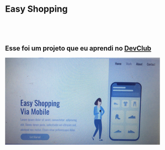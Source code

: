 <h1>Easy Shopping </h1>
<br>
<br>
<br>
<h2>Esse foi um projeto que eu aprendi no <a href="https://rodolfomori.com.br/devclub"> DevClub</h2>
  
<img src="https://github.com/jandersonmoura/Easy-Shopping-Via-Mobile/blob/master/computador.jpeg?raw=true"/>
